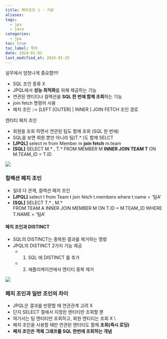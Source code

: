 ```yaml
---
title: 페치조인 1 - 기본
aliases: 
tags:
  - jpa
  - java
categories:
  - jpa
toc: true
toc_label: 목차
date: 2024-01-02
last_modified_at: 2024-01-25
---
```

실무에서 엄청나게 중요함!!!!

- SQL 조인 종류 X
- JPQL에서 **성능 최적화**를 위해 제공하는 기능
- 연관된 엔티티나 컬렉션을 **SQL 한 번에 함께 조회**하는 기능
- join fetch 명령어 사용
- 페치 조인 ::= [LEFT [OUTER] | INNER ] JOIN FETCH 조인 경로

엔티티 페치 조인
- 회원을 조회 하면서 연관된 팀도 함께 조회 (SQL 한 번에)
- SQL을 보면 회원 뿐만 아니라 팀(T.* )도 함께 SELCT
- **[JPQL]**
	select m from Member m **join fetch** m.team
- **[SQL]** 
	SELECT M.* , T.* FROM MEMBER M **INNER JOIN TEAM T** ON M.TEAM_ID = T.ID 

![](https://i.imgur.com/6bc9Csn.png)



### 컬렉션 페치 조인
- 일대 다 관계, 컬렉션 페치 조인
- **[JPQL]**
	select t
	from Team t join fetch t.members
	where t.name = '팀A'
- **[SQL]**
	SELECT T.* , M.*  
	FROM TEAM A 
	INNER JOIN MEMBER M ON T.ID = M.TEAM_ID
	WHERE T.NAME = '팀A'


#### 페치 조인과  DISTINCT
- SQL의 DISTINCT는 중복된 결과를 제거하는 명령
- JPQL의 DISTINCT 2가지 기능 제공
	- 1. SQL 에 DISTINCT 를 추가
	- 2. 애플리케이션에서 엔티티 중복 제거


![](https://i.imgur.com/NhrhyEt.png)


### 페치 조인과 일반 조인의 차이
- JPQL은 결과를 반환할 때 연관관계 고려 X 
- 단지 SELECT 절에서 지정한 엔티티만 조회할 뿐 
- 여기서는 팀 엔티티만 조회하고, 회원 엔티티는 조회 X \
- 페치 조인을 사용할 때만 연관된 엔티티도 함께 **조회(즉시 로딩)**
- **페치 조인은 객체 그래프를 SQL 한번에 조회하는 개념**

